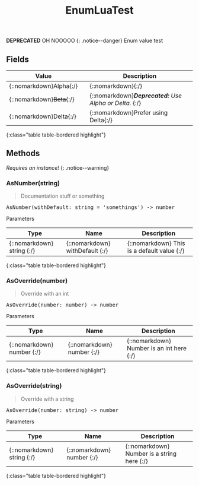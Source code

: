 ﻿---
title: EnumLuaTest
permalink: /api/enumluatest/
search: true
categories: [api, enum]
toc: true
---
            
**DEPRECATED** OH NOOOOO
{: .notice--danger}
Enum value test

## Fields

| Value | | Description |
| --- | --- | --- |
| {::nomarkdown}<span class="s">Alpha</span>{:/} | | {::nomarkdown}<span class="c"></span>{:/} |
| {::nomarkdown}<s class="c">Beta</s>{:/} | | {::nomarkdown}<b><i class="gd">Deprecated: </b>Use Alpha or Delta.</i> <s class="c"></s> {:/}
| {::nomarkdown}<span class="s">Delta</span>{:/} | | {::nomarkdown}<span class="c">Prefer using Delta</span>{:/} |
{:class="table table-bordered highlight"}

## Methods
*Requires an instance!*
{: .notice--warning}

### AsNumber(string)
> Documentation stuff or something
<div class ="highlighter-rouge">
<div class ="highlight">
<pre class ="highlight">
<span class='nf'>AsNumber</span>(<span class='o'>withDefault</span>: <span class='kt'>string</span> = 'somethings') -> <span class='kt'>number</span>
</pre>
</div>
</div>

<span class="c">Parameters</span>

| Type | Name | Description
| --- | --- | --- |
| {::nomarkdown} <span class='kt'>string</span> {:/} | {::nomarkdown} <span class='o'>withDefault</span> {:/} | {::nomarkdown} <span class='c'>This is a default value</span> {:/} |
{:class="table table-bordered highlight"}

### AsOverride(number)
> Override with an int
<div class ="highlighter-rouge">
<div class ="highlight">
<pre class ="highlight">
<span class='nf'>AsOverride</span>(<span class='o'>number</span>: <span class='kt'>number</span>) -> <span class='kt'>number</span>
</pre>
</div>
</div>

<span class="c">Parameters</span>

| Type | Name | Description
| --- | --- | --- |
| {::nomarkdown} <span class='kt'>number</span> {:/} | {::nomarkdown} <span class='o'>number</span> {:/} | {::nomarkdown} <span class='c'>Number is an int here</span> {:/} |
{:class="table table-bordered highlight"}

### AsOverride(string)
> Override with a string
<div class ="highlighter-rouge">
<div class ="highlight">
<pre class ="highlight">
<span class='nf'>AsOverride</span>(<span class='o'>number</span>: <span class='kt'>string</span>) -> <span class='kt'>number</span>
</pre>
</div>
</div>

<span class="c">Parameters</span>

| Type | Name | Description
| --- | --- | --- |
| {::nomarkdown} <span class='kt'>string</span> {:/} | {::nomarkdown} <span class='o'>number</span> {:/} | {::nomarkdown} <span class='c'>Number is a string here</span> {:/} |
{:class="table table-bordered highlight"}

